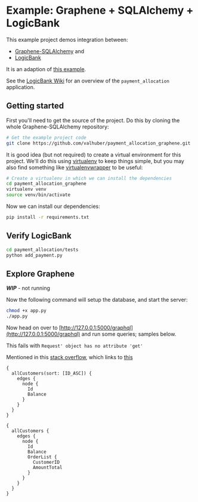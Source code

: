 Example: Graphene + SQLAlchemy + LogicBank
==========================================

This example project demos integration between:

* [Graphene-SQLAlchemy](https://github.com/graphql-python/graphene-sqlalchemy)
and 
* [LogicBank](https://github.com/valhuber/LogicBank)

It is an adaption of [this example](https://github.com/graphql-python/graphene-sqlalchemy/tree/master/examples/flask_sqlalchemy).

See the [LogicBank Wiki](https://github.com/valhuber/LogicBank/wiki/Sample-Project---Allocation) for an overview of the ```payment_allocation``` application.

Getting started
---------------

First you'll need to get the source of the project. Do this by cloning the
whole Graphene-SQLAlchemy repository:

```bash
# Get the example project code
git clone https://github.com/valhuber/payment_allocation_graphene.git
```

It is good idea (but not required) to create a virtual environment
for this project. We'll do this using
[virtualenv](http://docs.python-guide.org/en/latest/dev/virtualenvs/)
to keep things simple,
but you may also find something like
[virtualenvwrapper](https://virtualenvwrapper.readthedocs.org/en/latest/)
to be useful:

```bash
# Create a virtualenv in which we can install the dependencies
cd payment_allocation_graphene
virtualenv venv
source venv/bin/activate
```

Now we can install our dependencies:

```bash
pip install -r requirements.txt
```

Verify LogicBank
----------------

```bash
cd payment_allocation/tests
python add_payment.py
```

Explore Graphene
----------------
***WIP*** - not running

Now the following command will setup the database, and start the server:

```bash
chmod +x app.py
./app.py
```


Now head on over to
[http://127.0.0.1:5000/graphql](http://127.0.0.1:5000/graphql)
and run some queries; samples below.

This fails with ```Request' object has no attribute 'get'```

Mentioned in this [stack overflow](https://github.com/graphql-python/graphene-sqlalchemy/issues/130),
which links to [this](https://github.com/graphql-python/graphene-sqlalchemy/issues/286)

```
{
  allCustomers(sort: [ID_ASC]) {
    edges {
      node {
        Id
        Balance
      }
    }
  }
}
```

```
{
  allCustomers {
    edges {
      node {
        Id
        Balance
        OrderList {
          CustomerID
          AmountTotal
        }
      }
    }
  }
}
```
